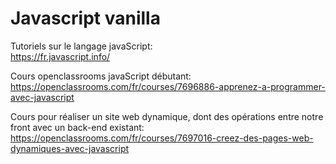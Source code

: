 # Javascript vanilla

Tutoriels sur le langage javaScript:\
https://fr.javascript.info/

Cours openclassrooms javaScript débutant:\
https://openclassrooms.com/fr/courses/7696886-apprenez-a-programmer-avec-javascript

Cours pour réaliser un site web dynamique, dont des opérations entre notre front avec un back-end existant:\
https://openclassrooms.com/fr/courses/7697016-creez-des-pages-web-dynamiques-avec-javascript



